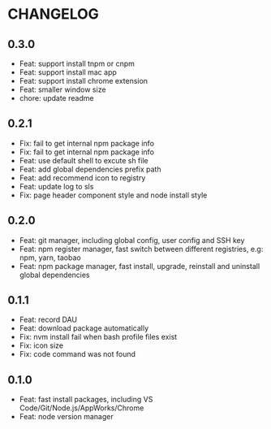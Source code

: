 # CHANGELOG

## 0.3.0

- Feat: support install tnpm or cnpm
- Feat: support install mac app
- Feat: support install chrome extension
- Feat: smaller window size
- chore: update readme

## 0.2.1

- Fix: fail to get internal npm package info
- Fix: fail to get internal npm package info
- Feat: use default shell to excute sh file
- Feat: add global dependencies prefix path
- Feat: add recommend icon to registry
- Feat: update log to sls
- Fix: page header component style and node install style
## 0.2.0

- Feat: git manager, including global config, user config and SSH key
- Feat: npm register manager, fast switch between different registries, e.g: npm, yarn, taobao
- Feat: npm package manager, fast install, upgrade, reinstall and uninstall global dependencies

## 0.1.1

- Feat: record DAU
- Feat: download package automatically
- Fix: nvm install fail when bash profile files exist
- Fix: icon size
- Fix: code command was not found

## 0.1.0

- Feat: fast install packages, including VS Code/Git/Node.js/AppWorks/Chrome
- Feat: node version manager